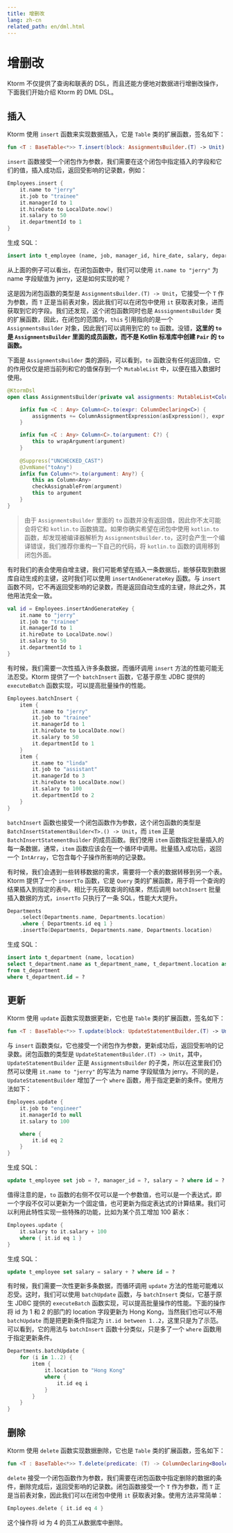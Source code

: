 ```yaml
---
title: 增删改
lang: zh-cn
related_path: en/dml.html
---
```


# 增删改

Ktorm 不仅提供了查询和联表的 DSL，而且还能方便地对数据进行增删改操作，下面我们开始介绍 Ktorm 的 DML DSL。

## 插入

Ktorm 使用 `insert` 函数来实现数据插入，它是 `Table` 类的扩展函数，签名如下：

```kotlin
fun <T : BaseTable<*>> T.insert(block: AssignmentsBuilder.(T) -> Unit): Int
```

`insert` 函数接受一个闭包作为参数，我们需要在这个闭包中指定插入的字段和它们的值，插入成功后，返回受影响的记录数，例如：

```kotlin
Employees.insert {
    it.name to "jerry"
    it.job to "trainee"
    it.managerId to 1
    it.hireDate to LocalDate.now()
    it.salary to 50
    it.departmentId to 1
}
```

生成 SQL：

````sql
insert into t_employee (name, job, manager_id, hire_date, salary, department_id) values (?, ?, ?, ?, ?, ?) 
````

从上面的例子可以看出，在闭包函数中，我们可以使用 `it.name to "jerry"` 为 name 字段赋值为 jerry，这是如何实现的呢？

这是因为闭包函数的类型是 `AssignmentsBuilder.(T) -> Unit`，它接受一个 `T` 作为参数，而 `T` 正是当前表对象，因此我们可以在闭包中使用 `it` 获取表对象，进而获取到它的字段。我们还发现，这个闭包函数同时也是 `AsssignmentsBuilder` 类的扩展函数，因此，在闭包的范围内，`this` 引用指向的是一个 `AssignmentsBuilder` 对象，因此我们可以调用到它的 `to` 函数。没错，**这里的 `to` 是 `AssignmentsBuilder` 里面的成员函数，而不是 Kotlin 标准库中创建 `Pair` 的 `to` 函数。**

下面是 `AssignmentsBuilder` 类的源码，可以看到，`to` 函数没有任何返回值，它的作用仅仅是把当前列和它的值保存到一个 `MutableList` 中，以便在插入数据时使用。

```kotlin
@KtormDsl
open class AssignmentsBuilder(private val assignments: MutableList<ColumnAssignmentExpression<*>>) {

    infix fun <C : Any> Column<C>.to(expr: ColumnDeclaring<C>) {
        assignments += ColumnAssignmentExpression(asExpression(), expr.asExpression())
    }

    infix fun <C : Any> Column<C>.to(argument: C?) {
        this to wrapArgument(argument)
    }
    
    @Suppress("UNCHECKED_CAST")
    @JvmName("toAny")
    infix fun Column<*>.to(argument: Any?) {
        this as Column<Any>
        checkAssignableFrom(argument)
        this to argument
    }
}
```

> 由于 `AssignmentsBuilder` 里面的 `to` 函数并没有返回值，因此你不太可能会将它和 `kotlin.to` 函数搞混。如果你确实希望在闭包中使用 `kotlin.to` 函数，却发现被编译器解析为 `AssignmentsBuilder.to`，这时会产生一个编译错误，我们推荐你重构一下自己的代码，将 `kotlin.to` 函数的调用移到闭包外面。

有时我们的表会使用自增主键，我们可能希望在插入一条数据后，能够获取到数据库自动生成的主键，这时我们可以使用 `insertAndGenerateKey` 函数。与 `insert` 函数不同，它不再返回受影响的记录数，而是返回自动生成的主键，除此之外，其他用法完全一致。

```kotlin
val id = Employees.insertAndGenerateKey {
    it.name to "jerry"
    it.job to "trainee"
    it.managerId to 1
    it.hireDate to LocalDate.now()
    it.salary to 50
    it.departmentId to 1
}
```

有时候，我们需要一次性插入许多条数据，而循环调用 `insert` 方法的性能可能无法忍受。Ktorm 提供了一个 `batchInsert` 函数，它基于原生 JDBC 提供的 `executeBatch` 函数实现，可以提高批量操作的性能。

```kotlin
Employees.batchInsert {
    item {
        it.name to "jerry"
        it.job to "trainee"
        it.managerId to 1
        it.hireDate to LocalDate.now()
        it.salary to 50
        it.departmentId to 1
    }
    item {
        it.name to "linda"
        it.job to "assistant"
        it.managerId to 3
        it.hireDate to LocalDate.now()
        it.salary to 100
        it.departmentId to 2
    }
}
```

`batchInsert` 函数也接受一个闭包函数作为参数，这个闭包函数的类型是 `BatchInsertStatementBuilder<T>.() -> Unit`，而 `item` 正是 `BatchInsertStatementBuilder` 的成员函数。我们使用 `item` 函数指定批量插入的每一条数据，通常，`item` 函数应该会在一个循环中调用。批量插入成功后，返回一个 `IntArray`，它包含每个子操作所影响的记录数。

有时候，我们会遇到一些转移数据的需求，需要将一个表的数据转移到另一个表。Ktorm 提供了一个 `insertTo` 函数，它是 `Query` 类的扩展函数，用于将一个查询的结果插入到指定的表中。相比于先获取查询的结果，然后调用 `batchInsert` 批量插入数据的方式，`insertTo` 只执行了一条 SQL，性能大大提升。

```kotlin
Departments
    .select(Departments.name, Departments.location)
    .where { Departments.id eq 1 }
    .insertTo(Departments, Departments.name, Departments.location)
```

生成 SQL：

````sql
insert into t_department (name, location) 
select t_department.name as t_department_name, t_department.location as t_department_location 
from t_department 
where t_department.id = ? 
````

## 更新

Ktorm 使用 `update` 函数实现数据更新，它也是 `Table` 类的扩展函数，签名如下：

```kotlin
fun <T : BaseTable<*>> T.update(block: UpdateStatementBuilder.(T) -> Unit): Int
```

与 `insert` 函数类似，它也接受一个闭包作为参数，更新成功后，返回受影响的记录数。闭包函数的类型是 `UpdateStatementBuilder.(T) -> Unit`，其中，`UpdateStatementBuilder` 正是 `AssignmentsBuilder` 的子类，所以在这里我们仍然可以使用 `it.name to "jerry"` 的写法为 name 字段赋值为 jerry。不同的是，`UpdateStatementBuilder` 增加了一个 `where` 函数，用于指定更新的条件。使用方法如下：

```kotlin
Employees.update {
    it.job to "engineer"
    it.managerId to null
    it.salary to 100

    where {
        it.id eq 2
    }
}
```

生成 SQL：

````sql
update t_employee set job = ?, manager_id = ?, salary = ? where id = ? 
````

值得注意的是，`to` 函数的右侧不仅可以是一个参数值，也可以是一个表达式，即一个字段不仅可以更新为一个固定值，也可更新为指定表达式的计算结果。我们可以利用此特性实现一些特殊的功能，比如为某个员工增加 100 薪水：

```kotlin
Employees.update {
    it.salary to it.salary + 100
    where { it.id eq 1 }
}
```

生成 SQL：

````sql
update t_employee set salary = salary + ? where id = ? 
````

有时候，我们需要一次性更新多条数据，而循环调用 `update` 方法的性能可能难以忍受。这时，我们可以使用 `batchUpdate` 函数，与 `batchInsert` 类似，它基于原生 JDBC 提供的 `executeBatch` 函数实现，可以提高批量操作的性能。下面的操作将 id 为 1 和 2 的部门的 location 字段更新为 Hong Kong，当然我们也可以不用 `batchUpdate` 而是把更新条件指定为 `it.id between 1..2`，这里只是为了示范。可以看到，它的用法与 `batchInsert` 函数十分类似，只是多了一个 `where` 函数用于指定更新条件。

```kotlin
Departments.batchUpdate {
    for (i in 1..2) {
        item {
            it.location to "Hong Kong"
            where {
                it.id eq i
            }
        }
    }
}
```

## 删除

Ktorm 使用 `delete` 函数实现数据删除，它也是 `Table` 类的扩展函数，签名如下：

```kotlin
fun <T : BaseTable<*>> T.delete(predicate: (T) -> ColumnDeclaring<Boolean>): Int
```

`delete` 接受一个闭包函数作为参数，我们需要在闭包函数中指定删除的数据的条件，删除完成后，返回受影响的记录数。闭包函数接受一个 `T` 作为参数，而 `T` 正是当前表对象，因此我们可以在闭包中使用 `it` 获取表对象。使用方法非常简单：

```kotlin
Employees.delete { it.id eq 4 }
```

这个操作将 id 为 4 的员工从数据库中删除。